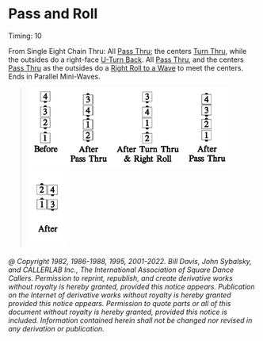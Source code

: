 
# Pass and Roll

Timing: 10

From Single Eight Chain Thru: All [Pass Thru](../b1/pass_thru.md); the centers
[Turn Thru](../ms/turn_thru.md), while the outsides
do a right-face [U-Turn Back](../b1/turn_back.md). 
All [Pass Thru](../b1/pass_thru.md), and the centers 
[Pass Thru](../b1/pass_thru.md) as the outsides do a
[Right Roll to a Wave](../a1/right_roll_to_a_wave.md) to meet the centers. 
Ends in Parallel Mini-Waves.

> 
> ![alt](pass_and_roll_1a.png)![alt](pass_and_roll_1b.png)![alt](pass_and_roll_1c.png)![alt](pass_and_roll_1d.png)![alt](pass_and_roll_1e.png)
> 

###### @ Copyright 1982, 1986-1988, 1995, 2001-2022. Bill Davis, John Sybalsky, and CALLERLAB Inc., The International Association of Square Dance Callers. Permission to reprint, republish, and create derivative works without royalty is hereby granted, provided this notice appears. Publication on the Internet of derivative works without royalty is hereby granted provided this notice appears. Permission to quote parts or all of this document without royalty is hereby granted, provided this notice is included. Information contained herein shall not be changed nor revised in any derivation or publication.
